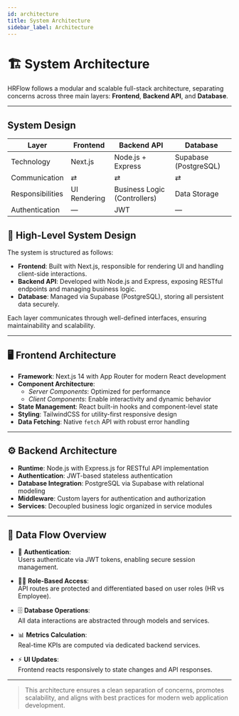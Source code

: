 ```yaml
---
id: architecture
title: System Architecture
sidebar_label: Architecture
---
```


# 🏗️ System Architecture

HRFlow follows a modular and scalable full-stack architecture, separating concerns across three main layers: **Frontend**, **Backend API**, and **Database**.

---
## System Design

| Layer            | Frontend               | Backend API             | Database              |
|------------------|------------------------|--------------------------|------------------------|
| Technology       | Next.js                | Node.js + Express        | Supabase (PostgreSQL) |
| Communication    | ⇄                      | ⇄                        | ⇄                      |
| Responsibilities | UI Rendering           | Business Logic (Controllers) | Data Storage         |
| Authentication   | —                      | JWT                      | —                      |


## 🔄 High-Level System Design

The system is structured as follows:

- **Frontend**: Built with Next.js, responsible for rendering UI and handling client-side interactions.
- **Backend API**: Developed with Node.js and Express, exposing RESTful endpoints and managing business logic.
- **Database**: Managed via Supabase (PostgreSQL), storing all persistent data securely.

Each layer communicates through well-defined interfaces, ensuring maintainability and scalability.

---

## 🖥️ Frontend Architecture

- **Framework**: Next.js 14 with App Router for modern React development
- **Component Architecture**:  
  - *Server Components*: Optimized for performance  
  - *Client Components*: Enable interactivity and dynamic behavior
- **State Management**: React built-in hooks and component-level state
- **Styling**: TailwindCSS for utility-first responsive design
- **Data Fetching**: Native `fetch` API with robust error handling

---

## ⚙️ Backend Architecture

- **Runtime**: Node.js with Express.js for RESTful API implementation
- **Authentication**: JWT-based stateless authentication
- **Database Integration**: PostgreSQL via Supabase with relational modeling
- **Middleware**: Custom layers for authentication and authorization
- **Services**: Decoupled business logic organized in service modules

---

## 🔁 Data Flow Overview

- 🔐 **Authentication**:  
  Users authenticate via JWT tokens, enabling secure session management.

- 🧑‍💼 **Role-Based Access**:  
  API routes are protected and differentiated based on user roles (HR vs Employee).

- 🗄️ **Database Operations**:  
  All data interactions are abstracted through models and services.

- 📊 **Metrics Calculation**:  
  Real-time KPIs are computed via dedicated backend services.

- ⚡ **UI Updates**:  
  Frontend reacts responsively to state changes and API responses.

---

> This architecture ensures a clean separation of concerns, promotes scalability, and aligns with best practices for modern web application development.
